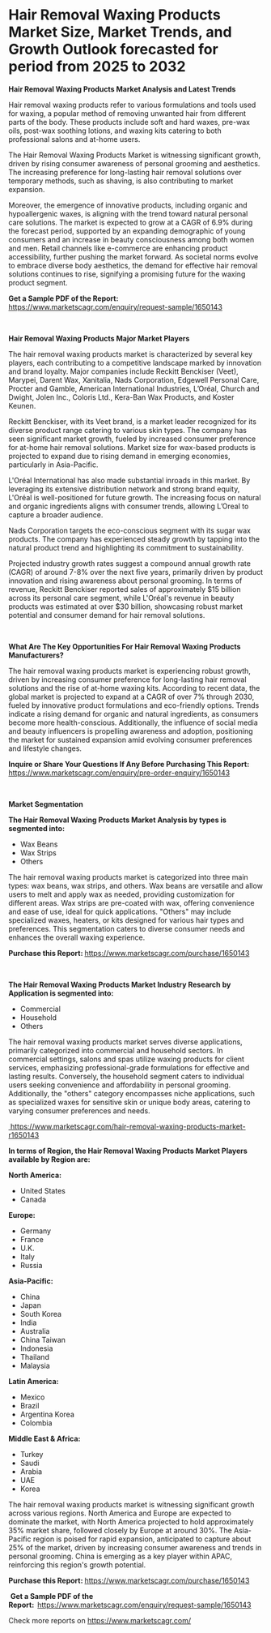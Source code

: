 <p><h1>Hair Removal Waxing Products Market Size, Market Trends, and Growth Outlook forecasted for period from 2025 to 2032</h1></p><p><strong>Hair Removal Waxing Products Market Analysis and Latest Trends</strong></p>
<p><p>Hair removal waxing products refer to various formulations and tools used for waxing, a popular method of removing unwanted hair from different parts of the body. These products include soft and hard waxes, pre-wax oils, post-wax soothing lotions, and waxing kits catering to both professional salons and at-home users. </p><p>The Hair Removal Waxing Products Market is witnessing significant growth, driven by rising consumer awareness of personal grooming and aesthetics. The increasing preference for long-lasting hair removal solutions over temporary methods, such as shaving, is also contributing to market expansion. </p><p>Moreover, the emergence of innovative products, including organic and hypoallergenic waxes, is aligning with the trend toward natural personal care solutions. The market is expected to grow at a CAGR of 6.9% during the forecast period, supported by an expanding demographic of young consumers and an increase in beauty consciousness among both women and men. Retail channels like e-commerce are enhancing product accessibility, further pushing the market forward. As societal norms evolve to embrace diverse body aesthetics, the demand for effective hair removal solutions continues to rise, signifying a promising future for the waxing product segment.</p></p>
<p><strong>Get a Sample PDF of the Report:&nbsp;</strong> <a href="https://www.marketscagr.com/enquiry/request-sample/1650143?utm_campaign=1889&utm_medium=2&utm_source=Github&utm_content=ia&utm_term=06022025&utm_id=hair-removal-waxing-products">https://www.marketscagr.com/enquiry/request-sample/1650143</a></p>
<p>&nbsp;</p>
<p><strong>Hair Removal Waxing Products Major Market Players</strong></p>
<p><p>The hair removal waxing products market is characterized by several key players, each contributing to a competitive landscape marked by innovation and brand loyalty. Major companies include Reckitt Benckiser (Veet), Marypei, Darent Wax, Xanitalia, Nads Corporation, Edgewell Personal Care, Procter and Gamble, American International Industries, L’Oréal, Church and Dwight, Jolen Inc., Coloris Ltd., Kera-Ban Wax Products, and Koster Keunen.</p><p>Reckitt Benckiser, with its Veet brand, is a market leader recognized for its diverse product range catering to various skin types. The company has seen significant market growth, fueled by increased consumer preference for at-home hair removal solutions. Market size for wax-based products is projected to expand due to rising demand in emerging economies, particularly in Asia-Pacific.</p><p>L'Oréal International has also made substantial inroads in this market. By leveraging its extensive distribution network and strong brand equity, L'Oréal is well-positioned for future growth. The increasing focus on natural and organic ingredients aligns with consumer trends, allowing L’Oreal to capture a broader audience.</p><p>Nads Corporation targets the eco-conscious segment with its sugar wax products. The company has experienced steady growth by tapping into the natural product trend and highlighting its commitment to sustainability.</p><p>Projected industry growth rates suggest a compound annual growth rate (CAGR) of around 7-8% over the next five years, primarily driven by product innovation and rising awareness about personal grooming. In terms of revenue, Reckitt Benckiser reported sales of approximately $15 billion across its personal care segment, while L'Oréal's revenue in beauty products was estimated at over $30 billion, showcasing robust market potential and consumer demand for hair removal solutions.</p></p>
<p>&nbsp;</p>
<p><strong>What Are The Key Opportunities For Hair Removal Waxing Products Manufacturers?</strong></p>
<p><p>The hair removal waxing products market is experiencing robust growth, driven by increasing consumer preference for long-lasting hair removal solutions and the rise of at-home waxing kits. According to recent data, the global market is projected to expand at a CAGR of over 7% through 2030, fueled by innovative product formulations and eco-friendly options. Trends indicate a rising demand for organic and natural ingredients, as consumers become more health-conscious. Additionally, the influence of social media and beauty influencers is propelling awareness and adoption, positioning the market for sustained expansion amid evolving consumer preferences and lifestyle changes.</p></p>
<p><strong>Inquire or Share Your Questions If Any Before Purchasing This Report:</strong> <a href="https://www.marketscagr.com/enquiry/pre-order-enquiry/1650143?utm_campaign=1889&utm_medium=2&utm_source=Github&utm_content=ia&utm_term=06022025&utm_id=hair-removal-waxing-products">https://www.marketscagr.com/enquiry/pre-order-enquiry/1650143</a></p>
<p>&nbsp;</p>
<p><strong>Market Segmentation</strong></p>
<p><strong>The Hair Removal Waxing Products Market Analysis by types is segmented into:</strong></p>
<p><ul><li>Wax Beans</li><li>Wax Strips</li><li>Others</li></ul></p>
<p><p>The hair removal waxing products market is categorized into three main types: wax beans, wax strips, and others. Wax beans are versatile and allow users to melt and apply wax as needed, providing customization for different areas. Wax strips are pre-coated with wax, offering convenience and ease of use, ideal for quick applications. "Others" may include specialized waxes, heaters, or kits designed for various hair types and preferences. This segmentation caters to diverse consumer needs and enhances the overall waxing experience.</p></p>
<p><strong>Purchase this Report:&nbsp;</strong><a href="https://www.marketscagr.com/purchase/1650143?utm_campaign=1889&utm_medium=2&utm_source=Github&utm_content=ia&utm_term=06022025&utm_id=hair-removal-waxing-products">https://www.marketscagr.com/purchase/1650143</a></p>
<p>&nbsp;</p>
<p><strong>The Hair Removal Waxing Products Market Industry Research by Application is segmented into:</strong></p>
<p><ul><li>Commercial</li><li>Household</li><li>Others</li></ul></p>
<p><p>The hair removal waxing products market serves diverse applications, primarily categorized into commercial and household sectors. In commercial settings, salons and spas utilize waxing products for client services, emphasizing professional-grade formulations for effective and lasting results. Conversely, the household segment caters to individual users seeking convenience and affordability in personal grooming. Additionally, the "others" category encompasses niche applications, such as specialized waxes for sensitive skin or unique body areas, catering to varying consumer preferences and needs.</p></p>
<p><a href="https://www.marketscagr.com/hair-removal-waxing-products-market-r1650143?utm_campaign=1889&utm_medium=2&utm_source=Github&utm_content=ia&utm_term=06022025&utm_id=hair-removal-waxing-products">&nbsp;https://www.marketscagr.com/hair-removal-waxing-products-market-r1650143</a></p>
<p><strong>In terms of Region, the Hair Removal Waxing Products Market Players available by Region are:</strong></p>
<p>
    <p> <strong> North America: </strong>
        <ul>
            <li>United States</li>
            <li>Canada</li>
        </ul>
        </p> 
    <p> <strong> Europe: </strong>
        <ul>
            <li>Germany</li>
            <li>France</li>
            <li>U.K.</li>
            <li>Italy</li>
            <li>Russia</li>
        </ul>
        </p> 
    <p> <strong> Asia-Pacific: </strong>
        <ul>
            <li>China</li>
            <li>Japan</li>
            <li>South Korea</li>
            <li>India</li>
            <li>Australia</li>
            <li>China Taiwan</li>
            <li>Indonesia</li>
            <li>Thailand</li>
            <li>Malaysia</li>
        </ul>
        </p> 
    <p> <strong> Latin America: </strong>
        <ul>
            <li>Mexico</li>
            <li>Brazil</li>
            <li>Argentina Korea</li>
            <li>Colombia</li>
        </ul>
        </p> 
    <p> <strong> Middle East & Africa: </strong>
        <ul>
            <li>Turkey</li>
            <li>Saudi</li>
            <li>Arabia</li>
            <li>UAE</li>
            <li>Korea</li>
        </ul>
    </p>
    </p>
<p><p>The hair removal waxing products market is witnessing significant growth across various regions. North America and Europe are expected to dominate the market, with North America projected to hold approximately 35% market share, followed closely by Europe at around 30%. The Asia-Pacific region is poised for rapid expansion, anticipated to capture about 25% of the market, driven by increasing consumer awareness and trends in personal grooming. China is emerging as a key player within APAC, reinforcing this region's growth potential.</p></p>
<p><strong>Purchase this Report: </strong><a href="https://www.marketscagr.com/purchase/1650143?utm_campaign=1889&utm_medium=2&utm_source=Github&utm_content=ia&utm_term=06022025&utm_id=hair-removal-waxing-products">https://www.marketscagr.com/purchase/1650143</a></p>
<p>&nbsp;<strong>Get a Sample PDF of the Report:&nbsp;&nbsp;</strong><a href="https://www.marketscagr.com/enquiry/request-sample/1650143?utm_campaign=1889&utm_medium=2&utm_source=Github&utm_content=ia&utm_term=06022025&utm_id=hair-removal-waxing-products">https://www.marketscagr.com/enquiry/request-sample/1650143</a></p>
<p><strong></strong></p>
<p>Check more reports on <a href="https://www.marketscagr.com/?utm_campaign=1889&utm_medium=2&utm_source=Github&utm_content=ia&utm_term=06022025&utm_id=hair-removal-waxing-products">https://www.marketscagr.com/</a></p>